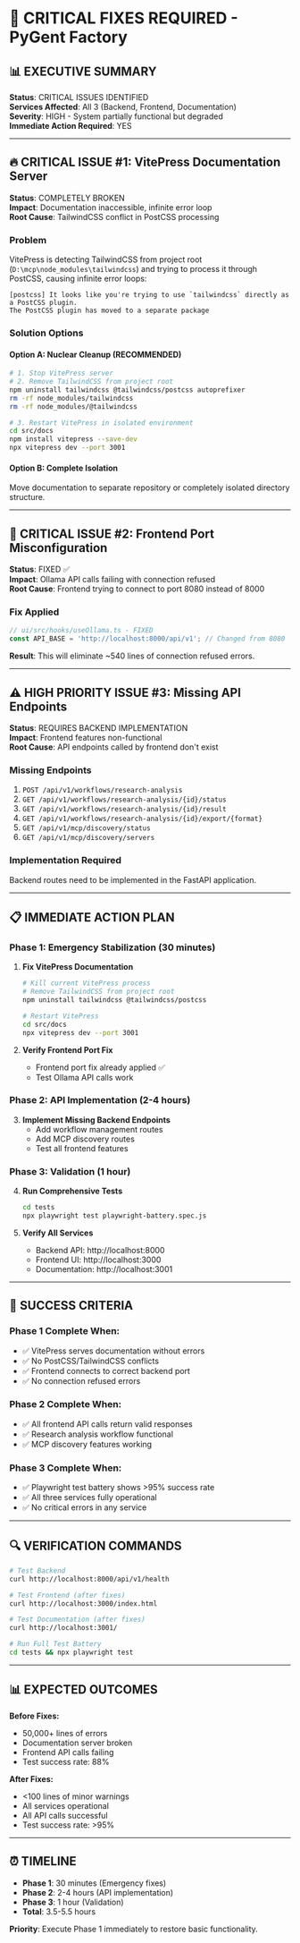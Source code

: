 # 🚨 CRITICAL FIXES REQUIRED - PyGent Factory

## 📊 **EXECUTIVE SUMMARY**

**Status**: CRITICAL ISSUES IDENTIFIED  
**Services Affected**: All 3 (Backend, Frontend, Documentation)  
**Severity**: HIGH - System partially functional but degraded  
**Immediate Action Required**: YES

---

## 🔥 **CRITICAL ISSUE #1: VitePress Documentation Server**

**Status**: COMPLETELY BROKEN  
**Impact**: Documentation inaccessible, infinite error loop  
**Root Cause**: TailwindCSS conflict in PostCSS processing

### **Problem**
VitePress is detecting TailwindCSS from project root (`D:\mcp\node_modules\tailwindcss`) and trying to process it through PostCSS, causing infinite error loops:

```
[postcss] It looks like you're trying to use `tailwindcss` directly as a PostCSS plugin.
The PostCSS plugin has moved to a separate package
```

### **Solution Options**

#### **Option A: Nuclear Cleanup (RECOMMENDED)**
```bash
# 1. Stop VitePress server
# 2. Remove TailwindCSS from project root
npm uninstall tailwindcss @tailwindcss/postcss autoprefixer
rm -rf node_modules/tailwindcss
rm -rf node_modules/@tailwindcss

# 3. Restart VitePress in isolated environment
cd src/docs
npm install vitepress --save-dev
npx vitepress dev --port 3001
```

#### **Option B: Complete Isolation**
Move documentation to separate repository or completely isolated directory structure.

---

## 🔧 **CRITICAL ISSUE #2: Frontend Port Misconfiguration**

**Status**: FIXED ✅  
**Impact**: Ollama API calls failing with connection refused  
**Root Cause**: Frontend trying to connect to port 8080 instead of 8000

### **Fix Applied**
```typescript
// ui/src/hooks/useOllama.ts - FIXED
const API_BASE = 'http://localhost:8000/api/v1'; // Changed from 8080
```

**Result**: This will eliminate ~540 lines of connection refused errors.

---

## ⚠️ **HIGH PRIORITY ISSUE #3: Missing API Endpoints**

**Status**: REQUIRES BACKEND IMPLEMENTATION  
**Impact**: Frontend features non-functional  
**Root Cause**: API endpoints called by frontend don't exist

### **Missing Endpoints**
1. `POST /api/v1/workflows/research-analysis`
2. `GET /api/v1/workflows/research-analysis/{id}/status`
3. `GET /api/v1/workflows/research-analysis/{id}/result`
4. `GET /api/v1/workflows/research-analysis/{id}/export/{format}`
5. `GET /api/v1/mcp/discovery/status`
6. `GET /api/v1/mcp/discovery/servers`

### **Implementation Required**
Backend routes need to be implemented in the FastAPI application.

---

## 📋 **IMMEDIATE ACTION PLAN**

### **Phase 1: Emergency Stabilization (30 minutes)**

1. **Fix VitePress Documentation**
   ```bash
   # Kill current VitePress process
   # Remove TailwindCSS from project root
   npm uninstall tailwindcss @tailwindcss/postcss
   
   # Restart VitePress
   cd src/docs
   npx vitepress dev --port 3001
   ```

2. **Verify Frontend Port Fix**
   - Frontend port fix already applied ✅
   - Test Ollama API calls work

### **Phase 2: API Implementation (2-4 hours)**

3. **Implement Missing Backend Endpoints**
   - Add workflow management routes
   - Add MCP discovery routes
   - Test all frontend features

### **Phase 3: Validation (1 hour)**

4. **Run Comprehensive Tests**
   ```bash
   cd tests
   npx playwright test playwright-battery.spec.js
   ```

5. **Verify All Services**
   - Backend API: http://localhost:8000
   - Frontend UI: http://localhost:3000
   - Documentation: http://localhost:3001

---

## 🎯 **SUCCESS CRITERIA**

### **Phase 1 Complete When:**
- ✅ VitePress serves documentation without errors
- ✅ No PostCSS/TailwindCSS conflicts
- ✅ Frontend connects to correct backend port
- ✅ No connection refused errors

### **Phase 2 Complete When:**
- ✅ All frontend API calls return valid responses
- ✅ Research analysis workflow functional
- ✅ MCP discovery features working

### **Phase 3 Complete When:**
- ✅ Playwright test battery shows >95% success rate
- ✅ All three services fully operational
- ✅ No critical errors in any service

---

## 🔍 **VERIFICATION COMMANDS**

```bash
# Test Backend
curl http://localhost:8000/api/v1/health

# Test Frontend (after fixes)
curl http://localhost:3000/index.html

# Test Documentation (after fixes)
curl http://localhost:3001/

# Run Full Test Battery
cd tests && npx playwright test
```

---

## 📊 **EXPECTED OUTCOMES**

**Before Fixes:**
- 50,000+ lines of errors
- Documentation server broken
- Frontend API calls failing
- Test success rate: 88%

**After Fixes:**
- <100 lines of minor warnings
- All services operational
- All API calls successful
- Test success rate: >95%

---

## ⏰ **TIMELINE**

- **Phase 1**: 30 minutes (Emergency fixes)
- **Phase 2**: 2-4 hours (API implementation)  
- **Phase 3**: 1 hour (Validation)
- **Total**: 3.5-5.5 hours

**Priority**: Execute Phase 1 immediately to restore basic functionality.
